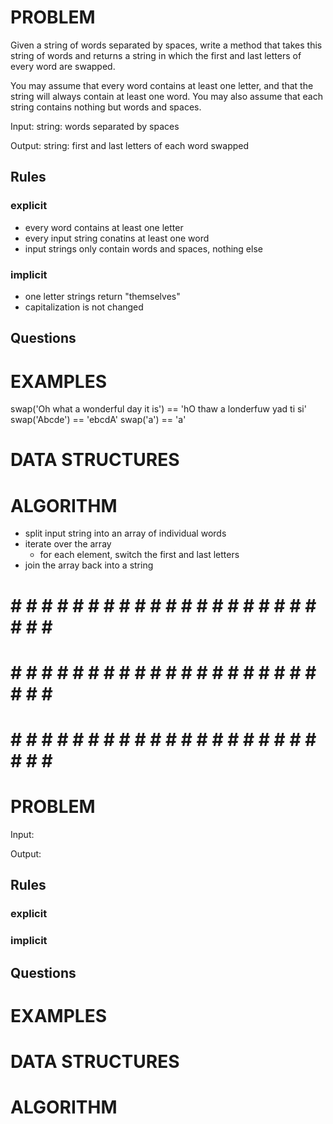 # PROBLEM
Given a string of words separated by spaces, write a method that takes this string of words and returns a string in which the first and last letters of every word are swapped.

You may assume that every word contains at least one letter, and that the string will always contain at least one word. You may also assume that each string contains nothing but words and spaces.

  Input: string: words separated by spaces

  Output: string: first and last letters of each word swapped

  ## Rules
  ### explicit
  - every word contains at least one letter
  - every input string conatins at least one word
  - input strings only contain words and spaces, nothing else

  ### implicit
  - one letter strings return "themselves"
  - capitalization is not changed

  ## Questions


# EXAMPLES
swap('Oh what a wonderful day it is') == 'hO thaw a londerfuw yad ti si'
swap('Abcde') == 'ebcdA'
swap('a') == 'a'

# DATA STRUCTURES


# ALGORITHM
  - split input string into an array of individual words
  - iterate over the array
    - for each element, switch the first and last letters
  - join the array back into a string

# # # # # # # # # # # # # # # # # # # # # # # # #
# # # # # # # # # # # # # # # # # # # # # # # # #
# # # # # # # # # # # # # # # # # # # # # # # # #

# PROBLEM


  Input: 

  Output:

  ## Rules
  ### explicit
  
  ### implicit


  ## Questions


# EXAMPLES


# DATA STRUCTURES


# ALGORITHM
